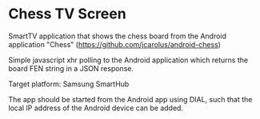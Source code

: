 Chess TV Screen
============

SmartTV application that shows the chess board from the Android application "Chess" (https://github.com/jcarolus/android-chess)

Simple javascript xhr polling to the Android application which returns the board FEN string in a JSON response.

Target platform: Samsung SmartHub

The app should be started from the Android app using DIAL, such that the local IP address of the Android device can be added.
